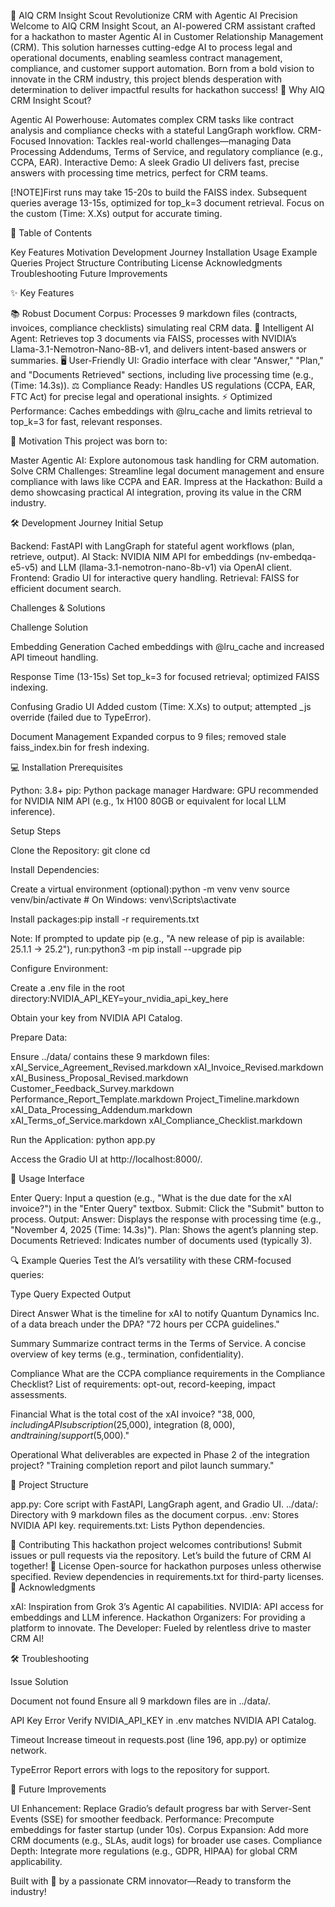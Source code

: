🚀 AIQ CRM Insight Scout
Revolutionize CRM with Agentic AI Precision
Welcome to AIQ CRM Insight Scout, an AI-powered CRM assistant crafted for a hackathon to master Agentic AI in Customer Relationship Management (CRM). This solution harnesses cutting-edge AI to process legal and operational documents, enabling seamless contract management, compliance, and customer support automation. Born from a bold vision to innovate in the CRM industry, this project blends desperation with determination to deliver impactful results for hackathon success!
🌟 Why AIQ CRM Insight Scout?

Agentic AI Powerhouse: Automates complex CRM tasks like contract analysis and compliance checks with a stateful LangGraph workflow.
CRM-Focused Innovation: Tackles real-world challenges—managing Data Processing Addendums, Terms of Service, and regulatory compliance (e.g., CCPA, EAR).
Interactive Demo: A sleek Gradio UI delivers fast, precise answers with processing time metrics, perfect for CRM teams.


[!NOTE]First runs may take 15-20s to build the FAISS index. Subsequent queries average 13-15s, optimized for top_k=3 document retrieval. Focus on the custom (Time: X.Xs) output for accurate timing.

📑 Table of Contents

Key Features
Motivation
Development Journey
Installation
Usage
Example Queries
Project Structure
Contributing
License
Acknowledgments
Troubleshooting
Future Improvements

✨ Key Features

📚 Robust Document Corpus: Processes 9 markdown files (contracts, invoices, compliance checklists) simulating real CRM data.
🤖 Intelligent AI Agent: Retrieves top 3 documents via FAISS, processes with NVIDIA’s Llama-3.1-Nemotron-Nano-8B-v1, and delivers intent-based answers or summaries.
🖥️ User-Friendly UI: Gradio interface with clear "Answer," "Plan," and "Documents Retrieved" sections, including live processing time (e.g., (Time: 14.3s)).
⚖️ Compliance Ready: Handles US regulations (CCPA, EAR, FTC Act) for precise legal and operational insights.
⚡ Optimized Performance: Caches embeddings with @lru_cache and limits retrieval to top_k=3 for fast, relevant responses.

🎯 Motivation
This project was born to:

Master Agentic AI: Explore autonomous task handling for CRM automation.
Solve CRM Challenges: Streamline legal document management and ensure compliance with laws like CCPA and EAR.
Impress at the Hackathon: Build a demo showcasing practical AI integration, proving its value in the CRM industry.

🛠️ Development Journey
Initial Setup

Backend: FastAPI with LangGraph for stateful agent workflows (plan, retrieve, output).
AI Stack: NVIDIA NIM API for embeddings (nv-embedqa-e5-v5) and LLM (llama-3.1-nemotron-nano-8b-v1) via OpenAI client.
Frontend: Gradio UI for interactive query handling.
Retrieval: FAISS for efficient document search.

Challenges & Solutions



Challenge
Solution



Embedding Generation
Cached embeddings with @lru_cache and increased API timeout handling.


Response Time (13-15s)
Set top_k=3 for focused retrieval; optimized FAISS indexing.


Confusing Gradio UI
Added custom (Time: X.Xs) to output; attempted _js override (failed due to TypeError).


Document Management
Expanded corpus to 9 files; removed stale faiss_index.bin for fresh indexing.


💻 Installation
Prerequisites

Python: 3.8+
pip: Python package manager
Hardware: GPU recommended for NVIDIA NIM API (e.g., 1x H100 80GB or equivalent for local LLM inference).

Setup Steps

Clone the Repository:
git clone <your-repo-url>
cd <repo-directory>


Install Dependencies:

Create a virtual environment (optional):python -m venv venv
source venv/bin/activate  # On Windows: venv\Scripts\activate


Install packages:pip install -r requirements.txt


Note: If prompted to update pip (e.g., "A new release of pip is available: 25.1.1 -> 25.2"), run:python3 -m pip install --upgrade pip




Configure Environment:

Create a .env file in the root directory:NVIDIA_API_KEY=your_nvidia_api_key_here


Obtain your key from NVIDIA API Catalog.


Prepare Data:

Ensure ../data/ contains these 9 markdown files:
xAI_Service_Agreement_Revised.markdown
xAI_Invoice_Revised.markdown
xAI_Business_Proposal_Revised.markdown
Customer_Feedback_Survey.markdown
Performance_Report_Template.markdown
Project_Timeline.markdown
xAI_Data_Processing_Addendum.markdown
xAI_Terms_of_Service.markdown
xAI_Compliance_Checklist.markdown




Run the Application:
python app.py


Access the Gradio UI at http://localhost:8000/.



🚀 Usage
Interface

Enter Query: Input a question (e.g., "What is the due date for the xAI invoice?") in the "Enter Query" textbox.
Submit: Click the "Submit" button to process.
Output:
Answer: Displays the response with processing time (e.g., "November 4, 2025 (Time: 14.3s)").
Plan: Shows the agent’s planning step.
Documents Retrieved: Indicates number of documents used (typically 3).



🔍 Example Queries
Test the AI’s versatility with these CRM-focused queries:



Type
Query
Expected Output



Direct Answer
What is the timeline for xAI to notify Quantum Dynamics Inc. of a data breach under the DPA?
"72 hours per CCPA guidelines."


Summary
Summarize contract terms in the Terms of Service.
A concise overview of key terms (e.g., termination, confidentiality).


Compliance
What are the CCPA compliance requirements in the Compliance Checklist?
List of requirements: opt-out, record-keeping, impact assessments.


Financial
What is the total cost of the xAI invoice?
"$38,000, including API subscription ($25,000), integration ($8,000), and training/support ($5,000)."


Operational
What deliverables are expected in Phase 2 of the integration project?
"Training completion report and pilot launch summary."


📂 Project Structure

app.py: Core script with FastAPI, LangGraph agent, and Gradio UI.
../data/: Directory with 9 markdown files as the document corpus.
.env: Stores NVIDIA API key.
requirements.txt: Lists Python dependencies.

🤝 Contributing
This hackathon project welcomes contributions! Submit issues or pull requests via the repository. Let’s build the future of CRM AI together!
📜 License
Open-source for hackathon purposes unless otherwise specified. Review dependencies in requirements.txt for third-party licenses.
🙌 Acknowledgments

xAI: Inspiration from Grok 3’s Agentic AI capabilities.
NVIDIA: API access for embeddings and LLM inference.
Hackathon Organizers: For providing a platform to innovate.
The Developer: Fueled by relentless drive to master CRM AI!

🛠️ Troubleshooting



Issue
Solution



Document not found
Ensure all 9 markdown files are in ../data/.


API Key Error
Verify NVIDIA_API_KEY in .env matches NVIDIA API Catalog.


Timeout
Increase timeout in requests.post (line 196, app.py) or optimize network.


TypeError
Report errors with logs to the repository for support.


🔮 Future Improvements

UI Enhancement: Replace Gradio’s default progress bar with Server-Sent Events (SSE) for smoother feedback.
Performance: Precompute embeddings for faster startup (under 10s).
Corpus Expansion: Add more CRM documents (e.g., SLAs, audit logs) for broader use cases.
Compliance Depth: Integrate more regulations (e.g., GDPR, HIPAA) for global CRM applicability.

Built with 💪 by a passionate CRM innovator—Ready to transform the industry!
